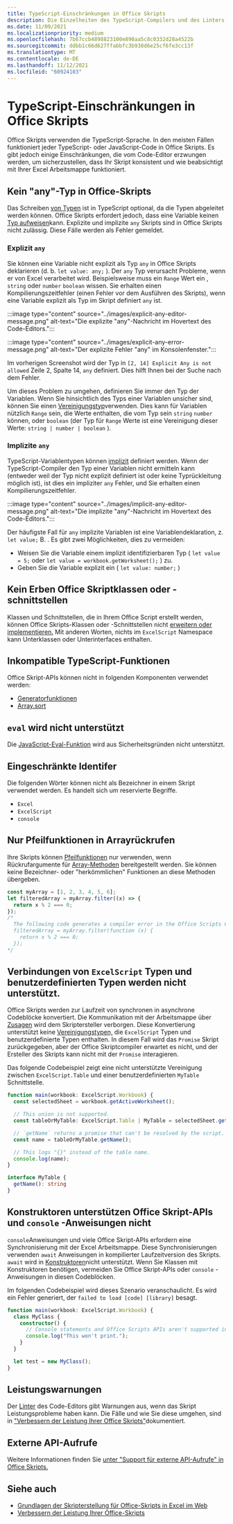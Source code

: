 ```yaml
---
title: TypeScript-Einschränkungen in Office Skripts
description: Die Einzelheiten des TypeScript-Compilers und des Linters, die vom Code-Editor für Office Skripts verwendet werden.
ms.date: 11/09/2021
ms.localizationpriority: medium
ms.openlocfilehash: 7b67ccb4898823100e890aa5c8c0332d28a4522b
ms.sourcegitcommit: ddbb1c66d627ffabbfc3b938d6e25cf6fe3cc13f
ms.translationtype: MT
ms.contentlocale: de-DE
ms.lasthandoff: 11/12/2021
ms.locfileid: "60924103"
---
```

# <a name="typescript-restrictions-in-office-scripts"></a>TypeScript-Einschränkungen in Office Skripts

Office Skripts verwenden die TypeScript-Sprache. In den meisten Fällen funktioniert jeder TypeScript- oder JavaScript-Code in Office Skripts. Es gibt jedoch einige Einschränkungen, die vom Code-Editor erzwungen werden, um sicherzustellen, dass Ihr Skript konsistent und wie beabsichtigt mit Ihrer Excel Arbeitsmappe funktioniert.

## <a name="no-any-type-in-office-scripts"></a>Kein "any"-Typ in Office-Skripts

Das Schreiben [von Typen](https://www.typescriptlang.org/docs/handbook/typescript-in-5-minutes.html) ist in TypeScript optional, da die Typen abgeleitet werden können. Office Skripts erfordert jedoch, dass eine Variable keinen [Typ aufweisen](https://www.typescriptlang.org/docs/handbook/basic-types.html#any)kann. Explizite und implizite `any` Skripts sind in Office Skripts nicht zulässig. Diese Fälle werden als Fehler gemeldet.

### <a name="explicit-any"></a>Explizit `any`

Sie können eine Variable nicht explizit als Typ `any` in Office Skripts deklarieren (d. b. `let value: any;` ). Der `any` Typ verursacht Probleme, wenn er von Excel verarbeitet wird. Beispielsweise muss ein `Range` Wert ein , `string` oder `number` `boolean` wissen. Sie erhalten einen Kompilierungszeitfehler (einen Fehler vor dem Ausführen des Skripts), wenn eine Variable explizit als Typ im Skript definiert `any` ist.

:::image type="content" source="../images/explicit-any-editor-message.png" alt-text="Die explizite &quot;any&quot;-Nachricht im Hovertext des Code-Editors.":::

:::image type="content" source="../images/explicit-any-error-message.png" alt-text="Der explizite Fehler &quot;any&quot; im Konsolenfenster.":::

Im vorherigen Screenshot wird der Typ in `[2, 14] Explicit Any is not allowed` Zeile 2, Spalte 14, `any` definiert. Dies hilft Ihnen bei der Suche nach dem Fehler.

Um dieses Problem zu umgehen, definieren Sie immer den Typ der Variablen. Wenn Sie hinsichtlich des Typs einer Variablen unsicher sind, können Sie einen [Vereinigungstyp](https://www.typescriptlang.org/docs/handbook/unions-and-intersections.html)verwenden. Dies kann für Variablen nützlich `Range` sein, die Werte enthalten, die vom Typ sein `string` `number` können, oder `boolean` (der Typ für `Range` Werte ist eine Vereinigung dieser Werte: `string | number | boolean` ).

### <a name="implicit-any"></a>Implizite `any`

TypeScript-Variablentypen können [implizit](https://www.typescriptlang.org/docs/handbook/type-inference.html) definiert werden. Wenn der TypeScript-Compiler den Typ einer Variablen nicht ermitteln kann (entweder weil der Typ nicht explizit definiert ist oder keine Typrückleitung möglich ist), ist dies ein impliziter `any` Fehler, und Sie erhalten einen Kompilierungszeitfehler.

:::image type="content" source="../images/implicit-any-editor-message.png" alt-text="Die implizite &quot;any&quot;-Nachricht im Hovertext des Code-Editors.":::

Der häufigste Fall für `any` implizite Variablen ist eine Variablendeklaration, z. `let value;` B. . Es gibt zwei Möglichkeiten, dies zu vermeiden:

* Weisen Sie die Variable einem implizit identifizierbaren Typ ( `let value = 5;` oder `let value = workbook.getWorksheet();` ) zu.
* Geben Sie die Variable explizit ein ( `let value: number;` )

## <a name="no-inheriting-office-script-classes-or-interfaces"></a>Kein Erben Office Skriptklassen oder -schnittstellen

Klassen und Schnittstellen, die in Ihrem Office Script erstellt werden, können Office Skripts-Klassen oder -Schnittstellen nicht [erweitern oder implementieren.](https://www.typescriptlang.org/docs/handbook/classes.html#inheritance) Mit anderen Worten, nichts im `ExcelScript` Namespace kann Unterklassen oder Unterinterfaces enthalten.

## <a name="incompatible-typescript-functions"></a>Inkompatible TypeScript-Funktionen

Office Skript-APIs können nicht in folgenden Komponenten verwendet werden:

* [Generatorfunktionen](https://developer.mozilla.org/docs/Web/JavaScript/Guide/Iterators_and_Generators#generator_functions)
* [Array.sort](https://developer.mozilla.org/docs/Web/JavaScript/Reference/Global_Objects/Array/sort)

## <a name="eval-is-not-supported"></a>`eval` wird nicht unterstützt

Die [JavaScript-Eval-Funktion](https://developer.mozilla.org/docs/Web/JavaScript/Reference/Global_Objects/eval) wird aus Sicherheitsgründen nicht unterstützt.

## <a name="restricted-identifers"></a>Eingeschränkte Identifer

Die folgenden Wörter können nicht als Bezeichner in einem Skript verwendet werden. Es handelt sich um reservierte Begriffe.

* `Excel`
* `ExcelScript`
* `console`

## <a name="only-arrow-functions-in-array-callbacks"></a>Nur Pfeilfunktionen in Arrayrückrufen

Ihre Skripts können [Pfeilfunktionen](https://developer.mozilla.org/docs/Web/JavaScript/Reference/Functions/Arrow_functions) nur verwenden, wenn Rückrufargumente für [Array-Methoden](https://developer.mozilla.org/docs/Web/JavaScript/Reference/Global_Objects/Array) bereitgestellt werden. Sie können keine Bezeichner- oder "herkömmlichen" Funktionen an diese Methoden übergeben.

```TypeScript
const myArray = [1, 2, 3, 4, 5, 6];
let filteredArray = myArray.filter((x) => {
  return x % 2 === 0;
});
/*
  The following code generates a compiler error in the Office Scripts Code Editor.
  filteredArray = myArray.filter(function (x) {
    return x % 2 === 0;
  });
*/
```

## <a name="unions-of-excelscript-types-and-user-defined-types-arent-supported"></a>Verbindungen von `ExcelScript` Typen und benutzerdefinierten Typen werden nicht unterstützt.

Office Skripts werden zur Laufzeit von synchronen in asynchrone Codeblöcke konvertiert. Die Kommunikation mit der Arbeitsmappe über [Zusagen](https://developer.mozilla.org/docs/Web/JavaScript/Reference/Global_Objects/Promise) wird dem Skriptersteller verborgen. Diese Konvertierung unterstützt keine [Vereinigungstypen,](https://www.typescriptlang.org/docs/handbook/2/everyday-types.html#union-types) die `ExcelScript` Typen und benutzerdefinierte Typen enthalten. In diesem Fall wird das `Promise` Skript zurückgegeben, aber der Office Skriptcompiler erwartet es nicht, und der Ersteller des Skripts kann nicht mit der `Promise` interagieren.

Das folgende Codebeispiel zeigt eine nicht unterstützte Vereinigung zwischen `ExcelScript.Table` und einer benutzerdefinierten `MyTable` Schnittstelle.

```TypeScript
function main(workbook: ExcelScript.Workbook) {
  const selectedSheet = workbook.getActiveWorksheet();

  // This union is not supported.
  const tableOrMyTable: ExcelScript.Table | MyTable = selectedSheet.getTables()[0];

  // `getName` returns a promise that can't be resolved by the script.
  const name = tableOrMyTable.getName();

  // This logs "{}" instead of the table name.
  console.log(name);
}

interface MyTable {
  getName(): string
}
```

## <a name="constructors-dont-support-office-scripts-apis-and-console-statements"></a>Konstruktoren unterstützen Office Skript-APIs und `console` -Anweisungen nicht

`console`Anweisungen und viele Office Skript-APIs erfordern eine Synchronisierung mit der Excel Arbeitsmappe. Diese Synchronisierungen verwenden `await` Anweisungen in kompilierter Laufzeitversion des Skripts. `await` wird in [Konstruktoren](https://developer.mozilla.org/docs/Web/JavaScript/Reference/Classes/constructor)nicht unterstützt. Wenn Sie Klassen mit Konstruktoren benötigen, vermeiden Sie Office Skript-APIs oder `console` -Anweisungen in diesen Codeblöcken.

Im folgenden Codebeispiel wird dieses Szenario veranschaulicht. Es wird ein Fehler generiert, der `failed to load [code] [library]` besagt.

```TypeScript
function main(workbook: ExcelScript.Workbook) {
  class MyClass {
    constructor() {
      // Console statements and Office Scripts APIs aren't supported in constructors.
      console.log("This won't print.");
    }
  }

  let test = new MyClass();
}
```

## <a name="performance-warnings"></a>Leistungswarnungen

Der [Linter](https://wikipedia.org/wiki/Lint_(software)) des Code-Editors gibt Warnungen aus, wenn das Skript Leistungsprobleme haben kann. Die Fälle und wie Sie diese umgehen, sind in ["Verbessern der Leistung Ihrer Office Skripts"](web-client-performance.md)dokumentiert.

## <a name="external-api-calls"></a>Externe API-Aufrufe

Weitere Informationen finden Sie [unter "Support für externe API-Aufrufe" in Office Skripts.](external-calls.md)

## <a name="see-also"></a>Siehe auch

* [Grundlagen der Skripterstellung für Office-Skripts in Excel im Web](scripting-fundamentals.md)
* [Verbessern der Leistung Ihrer Office-Skripts](web-client-performance.md)
